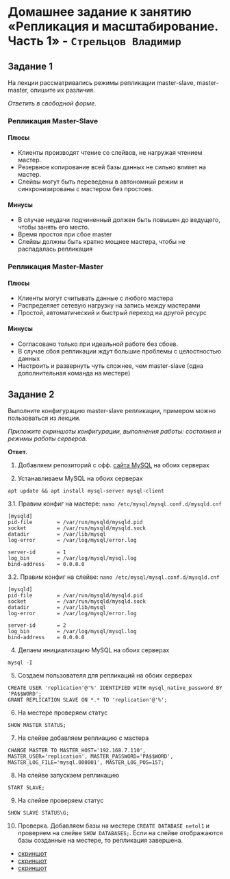# Домашнее задание к занятию «Репликация и масштабирование. Часть 1»  - `Стрельцов Владимир`

## Задание 1

На лекции рассматривались режимы репликации master-slave, master-master, опишите их различия.

*Ответить в свободной форме.*

### Репликация Master-Slave
#### Плюсы
- Клиенты производят чтение со слейвов, не нагружая чтением мастер.
- Резервное копирование всей базы данных не сильно влияет на мастер.
- Слейвы могут быть переведены в автономный режим и синхронизированы с мастером без простоев.
#### Минусы
- В случае неудачи подчиненный должен быть повышен до ведущего, чтобы занять его место.
- Время простоя при сбое master
- Слейвы должны быть кратно мощнее мастера, чтобы не распадалась репликация

### Репликация Master-Master
#### Плюсы
- Клиенты могут считывать данные с любого мастера
- Распределяет сетевую нагрузку на запись между мастерами
- Простой, автоматический и быстрый переход на другой ресурс
#### Минусы
- Согласовано только при идеальной работе без сбоев.
- В случае сбоя репликации ждут большие проблемы с целостностью данных
- Настроить и развернуть чуть сложнее, чем master-slave (одна дополнительная команда на местере)


## Задание 2

Выполните конфигурацию master-slave репликации, примером можно пользоваться из лекции.

*Приложите скриншоты конфигурации, выполнения работы: состояния и режимы работы серверов.*

**Ответ.**

1.  Добавляем репозиторий с офф. [сайта MySQL](https://dev.mysql.com/downloads/repo/apt/) на обоих серверах

2. Устанавливаем MySQL на обоих серверах
```
apt update && apt install mysql-server mysql-client
```
3.1. Правим конфиг на мастере:
`nano /etc/mysql/mysql.conf.d/mysqld.cnf`
```
[mysqld]
pid-file        = /var/run/mysqld/mysqld.pid
socket          = /var/run/mysqld/mysqld.sock
datadir         = /var/lib/mysql
log-error       = /var/log/mysql/error.log

server-id       = 1
log_bin         = /var/log/mysql/mysql.log
bind-address    = 0.0.0.0
```
3.2. Правим конфиг на слейве:
`nano /etc/mysql/mysql.conf.d/mysqld.cnf`
```
[mysqld]
pid-file        = /var/run/mysqld/mysqld.pid
socket          = /var/run/mysqld/mysqld.sock
datadir         = /var/lib/mysql
log-error       = /var/log/mysql/error.log

server-id       = 2
log_bin         = /var/log/mysql/mysql.log
bind-address    = 0.0.0.0
```
4. Делаем инициализацию MySQL на обоих серверах
```
mysql -I
```
5. Создаем пользователя для репликаций на обоих серверах
```
CREATE USER 'replication'@'%' IDENTIFIED WITH mysql_native_password BY 'PA$$WORD';
GRANT REPLICATION SLAVE ON *.* TO 'replication'@'%';
 ```
6. На местере проверяем статус
```
SHOW MASTER STATUS;
```
7. На слейве добавляем реплиацию с мастера
```
CHANGE MASTER TO MASTER_HOST='192.168.7.110', MASTER_USER='replication', MASTER_PASSWORD='PA$$WORD', MASTER_LOG_FILE='mysql.000001', MASTER_LOG_POS=157;
```
8. На слейве запускаем репликацию
```
START SLAVE;
```
9. На слейве проверяем статус
```
SHOW SLAVE STATUS\G;
```
10. Проверка. Добавляем базы на местере `CREATE DATABASE netol1` и проверяем на слейве `SHOW DATABASES;`. Если на слейве отображаются базы созданные на местере, то репликация завершена.

- [скриншот](img/2023-11-07_16-55-15.png)
- [скриншот](img/2023-11-07_17-01-09.png)
- [скриншот](img/2023-11-07_17-02-21.png)

